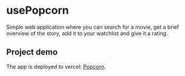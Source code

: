 # usePopcorn
Simple web application where you can search for a movie, get a brief overview of the story, add it to your watchlist and give it a rating.

## Project demo 
The app is deployed to vercel: [Popcorn](https://use-popcorn-pyrjl2r2t-mouradmagdy.vercel.app/).



